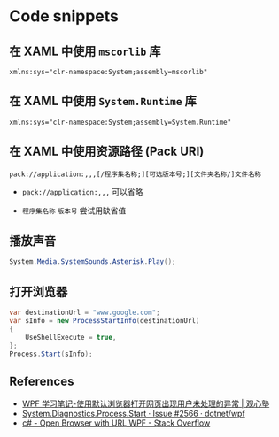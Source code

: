 # Code snippets

## 在 XAML 中使用 `mscorlib` 库

```xaml
xmlns:sys="clr-namespace:System;assembly=mscorlib"
```

## 在 XAML 中使用 `System.Runtime` 库

```xaml
xmlns:sys="clr-namespace:System;assembly=System.Runtime"
```

## 在 XAML 中使用资源路径 (Pack URI)

`pack://application:,,,[/程序集名称;][可选版本号;][文件夹名称/]文件名称`

-   `pack://application:,,,` 可以省略

-   `程序集名称` `版本号` 尝试用缺省值

## 播放声音

```csharp
System.Media.SystemSounds.Asterisk.Play();
```

## 打开浏览器

```csharp
var destinationUrl = "www.google.com";
var sInfo = new ProcessStartInfo(destinationUrl)
{
    UseShellExecute = true,
};
Process.Start(sInfo);
```

## References

-   [WPF 学习笔记-使用默认浏览器打开网页出现用户未处理的异常 | 观心塾](http://xn--zsry58c.xn--6qq986b3xl/blog/WPF%20%E5%AD%A6%E4%B9%A0%E7%AC%94%E8%AE%B0-%E4%BD%BF%E7%94%A8%E9%BB%98%E8%AE%A4%E6%B5%8F%E8%A7%88%E5%99%A8%E6%89%93%E5%BC%80%E7%BD%91%E9%A1%B5%E5%87%BA%E7%8E%B0%E7%94%A8%E6%88%B7%E6%9C%AA%E5%A4%84%E7%90%86%E7%9A%84%E5%BC%82%E5%B8%B8/#%E5%8F%82%E8%80%83%E8%B5%84%E6%96%99)
-   [System.Diagnostics.Process.Start · Issue #2566 · dotnet/wpf](https://github.com/dotnet/wpf/issues/2566)
-   [c# - Open Browser with URL WPF - Stack Overflow](https://stackoverflow.com/questions/60181640/open-browser-with-url-wpf/60221582#60221582)
